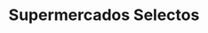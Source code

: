 ---
title: "Supermercados Selectos"
url: /sabana-grande/supermercados-selectos/
shop: Supermarkt
---